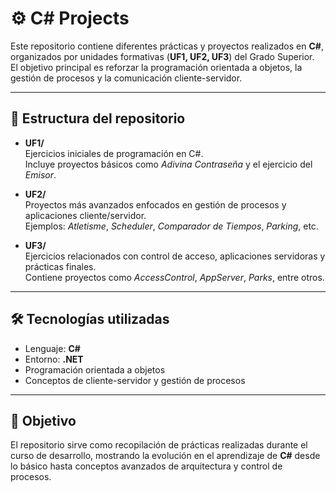 # ⚙️ C# Projects

Este repositorio contiene diferentes prácticas y proyectos realizados en **C#**, organizados por unidades formativas (**UF1, UF2, UF3**) del Grado Superior.  
El objetivo principal es reforzar la programación orientada a objetos, la gestión de procesos y la comunicación cliente-servidor.

---

## 📂 Estructura del repositorio

- **UF1/**  
  Ejercicios iniciales de programación en C#.  
  Incluye proyectos básicos como *Adivina Contraseña* y el ejercicio del *Emisor*.

- **UF2/**  
  Proyectos más avanzados enfocados en gestión de procesos y aplicaciones cliente/servidor.  
  Ejemplos: *Atletisme*, *Scheduler*, *Comparador de Tiempos*, *Parking*, etc.

- **UF3/**  
  Ejercicios relacionados con control de acceso, aplicaciones servidoras y prácticas finales.  
  Contiene proyectos como *AccessControl*, *AppServer*, *Parks*, entre otros.

---

## 🛠️ Tecnologías utilizadas

- Lenguaje: **C#**
- Entorno: **.NET**
- Programación orientada a objetos  
- Conceptos de cliente-servidor y gestión de procesos

---

## 🎯 Objetivo

El repositorio sirve como recopilación de prácticas realizadas durante el curso de desarrollo, mostrando la evolución en el aprendizaje de **C#** desde lo básico hasta conceptos avanzados de arquitectura y control de procesos.
